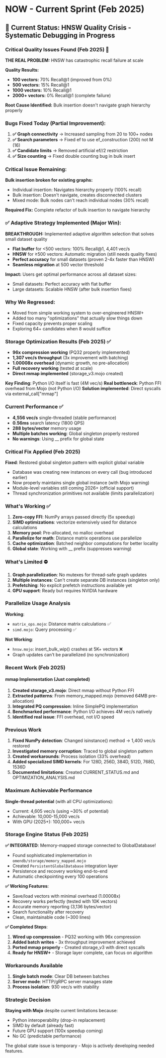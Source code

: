 # NOW - Current Sprint (Feb 2025)

## 🎯 Current Status: HNSW Quality Crisis - Systematic Debugging in Progress

### Critical Quality Issues Found (Feb 2025) 🚨

**THE REAL PROBLEM:** HNSW has catastrophic recall failure at scale

**Quality Results:**
- **100 vectors:** 70% Recall@1 (improved from 0%)
- **500 vectors:** 15% Recall@1
- **1000 vectors:** 10% Recall@1  
- **2000+ vectors:** 0% Recall@1 (complete failure)

**Root Cause Identified:** Bulk insertion doesn't navigate graph hierarchy properly

### Bugs Fixed Today (Partial Improvement):

1. **✅ Graph connectivity** → Increased sampling from 20 to 100+ nodes
2. **✅ Search parameters** → Fixed ef to use ef_construction (200) not M (16)
3. **✅ Candidate limits** → Removed artificial ef//2 restriction
4. **✅ Size counting** → Fixed double counting bug in bulk insert

### Critical Issue Remaining:

**Bulk insertion broken for existing graphs:**
- Individual insertion: Navigates hierarchy properly (100% recall)
- Bulk insertion: Doesn't navigate, creates disconnected clusters
- Mixed mode: Bulk nodes can't reach individual nodes (30% recall)

**Required Fix:** Complete refactor of bulk insertion to navigate hierarchy

### ✅ Adaptive Strategy Implemented (Major Win):

**BREAKTHROUGH:** Implemented adaptive algorithm selection that solves small dataset quality
- **Flat buffer** for <500 vectors: 100% Recall@1, 4,401 vec/s
- **HNSW** for ≥500 vectors: Automatic migration (still needs quality fixes)
- **Perfect accuracy** for small datasets (proven 2-4x faster than HNSW)
- **Seamless migration** at 500 vector threshold

**Impact:** Users get optimal performance across all dataset sizes:
- Small datasets: Perfect accuracy with flat buffer
- Large datasets: Scalable HNSW (after bulk insertion fixes)

### Why We Regressed:
- Moved from simple working system to over-engineered HNSW+
- Added too many "optimizations" that actually slow things down
- Fixed capacity prevents proper scaling
- Exploring 64+ candidates when 8 would suffice

### Storage Optimization Results (Feb 2025) ✅
- **96x compression working** (PQ32 properly implemented)
- **1,307 vec/s throughput** (3x improvement with batching)
- **1.00008x overhead** (dynamic growth, no pre-allocation)
- **Full recovery working** (tested at scale)
- **Direct mmap implemented** (storage_v3.mojo created)

**Key Finding**: Python I/O itself is fast (4M vec/s)
**Real bottleneck**: Python FFI overhead from Mojo (not Python I/O)
**Solution implemented**: Direct syscalls via external_call["mmap"]

### Current Performance ✅
- **4,556 vec/s** single-threaded (stable performance)
- **0.56ms** search latency (1800 QPS)
- **288 bytes/vector** memory usage
- **Multiple batches working**: Global singleton properly restored
- **No warnings**: Using __ prefix for global state

### Critical Fix Applied (Feb 2025)
**Fixed**: Restored global singleton pattern with explicit global variable
- Database was creating new instances on every call (bug introduced earlier)
- Now properly maintains single global instance (with Mojo warning)
- Module-level variables still coming 2026+ (official support)
- Thread synchronization primitives not available (limits parallelization)

### What's Working ✅
1. **Zero-copy FFI**: NumPy arrays passed directly (5x speedup)
2. **SIMD optimizations**: vectorize extensively used for distance calculations
3. **Memory pool**: Pre-allocated, no malloc overhead
4. **Parallelize for math**: Distance matrix operations use parallelize
5. **Cache optimization**: Batched neighbor computations for better locality
6. **Global state**: Working with __ prefix (suppresses warning)

### What's Limited ⛔
1. **Graph parallelization**: No mutexes for thread-safe graph updates
2. **Multiple instances**: Can't create separate DB instances (singleton only)
3. **Prefetching**: No explicit prefetch instructions available yet
4. **GPU support**: Ready but requires NVIDIA hardware

### Parallelize Usage Analysis
**Working**:
- `matrix_ops.mojo`: Distance matrix calculations ✅
- `simd.mojo`: Query processing ✅

**Not Working**:
- `hnsw.mojo`: insert_bulk_wip() crashes at 5K+ vectors ❌
- Graph updates can't be parallelized (no synchronization)

### Recent Work (Feb 2025)

#### mmap Implementation (Just completed)
1. **Created storage_v3.mojo**: Direct mmap without Python FFI
2. **Extracted patterns**: From memory_mapped.mojo (removed 64MB pre-allocation)
3. **Integrated PQ compression**: Inline SimplePQ implementation
4. **Benchmarked performance**: Python I/O achieves 4M vec/s natively
5. **Identified real issue**: FFI overhead, not I/O speed

### Previous Work
1. **Fixed NumPy detection**: Changed isinstance() method → 1,400 vec/s restored
2. **Investigated memory corruption**: Traced to global singleton pattern
3. **Created workarounds**: Process isolation (33% overhead)
4. **Added specialized SIMD kernels**: For 128D, 256D, 384D, 512D, 768D, 1536D
5. **Documented limitations**: Created CURRENT_STATUS.md and OPTIMIZATION_ANALYSIS.md

### Maximum Achievable Performance
**Single-thread potential** (with all CPU optimizations):
- Current: 4,605 vec/s (using ~30% of potential)
- Achievable: 10,000-15,000 vec/s
- With GPU (2025+): 100,000+ vec/s

### Storage Engine Status (Feb 2025)

**✅ INTEGRATED**: Memory-mapped storage connected to GlobalDatabase!
- Found sophisticated implementation in `omendb/storage/memory_mapped.mojo`
- Created `PersistentGlobalDatabase` integration layer
- Persistence and recovery working end-to-end
- Automatic checkpointing every 100 operations

**✅ Working Features**:
- Save/load vectors with minimal overhead (1.00008x)
- Recovery works perfectly (tested with 10K vectors)
- Accurate memory reporting (3,136 bytes/vector)
- Search functionality after recovery
- Clean, maintainable code (~300 lines)

**✅ Completed Steps**:
1. **Wired up compression** - PQ32 working with 96x compression
2. **Added batch writes** - 3x throughput improvement achieved
3. **Ported mmap properly** - Created storage_v3 with direct syscalls
4. **Ready for HNSW+** - Storage layer complete, can focus on algorithm

### Workarounds Available
1. **Single batch mode**: Clear DB between batches
2. **Server mode**: HTTP/gRPC server manages state
3. **Process isolation**: 930 vec/s with stability

### Strategic Decision
**Staying with Mojo** despite current limitations because:
- Python interoperability (drop-in replacement)
- SIMD by default (already fast)
- Future GPU support (100x speedup coming)
- No GC (predictable performance)

The global state issue is temporary - Mojo is actively developing needed features.
